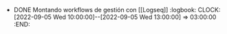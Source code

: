 - DONE Montando workflows de gestión con [[Logseq]]
  :logbook:
  CLOCK: [2022-09-05 Wed 10:00:00]--[2022-09-05 Wed 13:00:00] =>  03:00:00
  :END:
